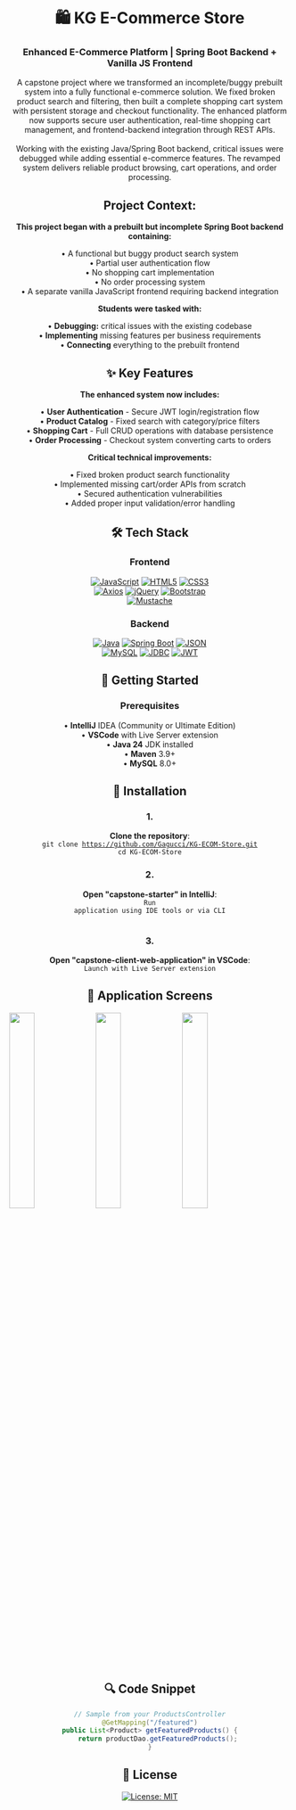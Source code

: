 <h1 align="center">🛍️ KG E-Commerce Store</h1>

<h3 align="center">
Enhanced E-Commerce Platform | Spring Boot Backend + Vanilla JS Frontend
</h3>

<p align="center">
A capstone project where we transformed an incomplete/buggy prebuilt system into a fully functional e-commerce solution. We fixed broken product search and filtering, then built a complete shopping cart system with persistent storage and checkout functionality. The enhanced platform now supports secure user authentication, real-time shopping cart management, and frontend-backend integration through REST APIs.<br><br>Working with the existing Java/Spring Boot backend, critical issues were debugged while adding essential e-commerce features. The revamped system delivers reliable product browsing, cart operations, and order processing.
</p>

<div align="center">
<h2>
Project Context:
</h2>

<strong>This project began with a prebuilt but incomplete Spring Boot backend containing:</strong>

<p>
• A functional but buggy product search system<br>
• Partial user authentication flow<br>
• No shopping cart implementation<br>
• No order processing system<br>
• A separate vanilla JavaScript frontend requiring backend integration<br>
</p>

<strong>Students were tasked with:</strong>

<p>
• <strong>Debugging:</strong> critical issues with the existing codebase<br>
• <strong>Implementing</strong> missing features per business requirements<br>
• <strong>Connecting</strong> everything to the prebuilt frontend<br>
</p>

</div>

<div align="center">

## ✨ Key Features

**The enhanced system now includes:**

• **User Authentication** - Secure JWT login/registration flow  
• **Product Catalog** - Fixed search with category/price filters  
• **Shopping Cart** - Full CRUD operations with database persistence  
• **Order Processing** - Checkout system converting carts to orders  

**Critical technical improvements:**  

• Fixed broken product search functionality  
• Implemented missing cart/order APIs from scratch  
• Secured authentication vulnerabilities  
• Added proper input validation/error handling  

</div>
<div align="center">

## 🛠️ Tech Stack

### **Frontend**  
[![JavaScript](https://img.shields.io/badge/JavaScript-F7DF1E?style=for-the-badge&logo=javascript&logoColor=black)](https://developer.mozilla.org/en-US/docs/Web/JavaScript)
[![HTML5](https://img.shields.io/badge/HTML5-E34F26?style=for-the-badge&logo=html5&logoColor=white)](https://developer.mozilla.org/en-US/docs/Web/HTML)
[![CSS3](https://img.shields.io/badge/CSS3-1572B6?style=for-the-badge&logo=css3&logoColor=white)](https://developer.mozilla.org/en-US/docs/Web/CSS)  
[![Axios](https://img.shields.io/badge/Axios-5A29E4?style=for-the-badge&logo=axios&logoColor=white)](https://github.com/axios/axios)
[![jQuery](https://img.shields.io/badge/jQuery-0769AD?style=for-the-badge&logo=jquery&logoColor=white)](https://jquery.com)
[![Bootstrap](https://img.shields.io/badge/Bootstrap-563D7C?style=for-the-badge&logo=bootstrap&logoColor=white)](https://getbootstrap.com)  
[![Mustache](https://img.shields.io/badge/Mustache-000000?style=for-the-badge&logo=mustache&logoColor=white)](https://github.com/janl/mustache.js)

### **Backend**  
[![Java](https://img.shields.io/badge/Java-007396?style=for-the-badge&logo=java&logoColor=white)](https://java.com)
[![Spring Boot](https://img.shields.io/badge/Spring_Boot-6DB33F?style=for-the-badge&logo=spring-boot&logoColor=white)](https://spring.io/projects/spring-boot)
[![JSON](https://img.shields.io/badge/JSON-000000?style=for-the-badge&logo=json&logoColor=white)](https://www.json.org)  
[![MySQL](https://img.shields.io/badge/MySQL-4479A1?style=for-the-badge&logo=mysql&logoColor=white)](https://mysql.com)
[![JDBC](https://img.shields.io/badge/JDBC-007396?style=for-the-badge&logo=java&logoColor=white)](https://docs.oracle.com/javase/tutorial/jdbc/)
[![JWT](https://img.shields.io/badge/JWT-000000?style=for-the-badge&logo=JSON%20web%20tokens&logoColor=white)](https://jwt.io)

</div>

<div align="center">

## 🚀 Getting Started

### Prerequisites

<p style="text-align: center; margin-left: 0; padding-left: 0">
• <strong>IntelliJ</strong> IDEA (Community or Ultimate Edition)<br>
• <strong>VSCode</strong> with Live Server extension<br>
• <strong>Java 24</strong> JDK installed<br>
• <strong>Maven</strong> 3.9+<br>
• <strong>MySQL</strong> 8.0+
</p>

## 🚀 Installation

### **1.**
<strong>Clone the repository</strong>:<br>
<code>git clone https://github.com/Gagucci/KG-ECOM-Store.git</code><br>
<code>cd KG-ECOM-Store</code>

### **2.**
<strong>Open "capstone-starter" in IntelliJ</strong>:<br>
<code>Run application using IDE tools or via CLI<br><br></code>

### **3.**
<strong>Open "capstone-client-web-application" in VSCode</strong>:<br>
<code>Launch with Live Server extension</code>


</div>

<div align="center">
  
## 📸 Application Screens

</div>

<img src="https://via.placeholder.com/300x200/6DB33F/FFFFFF?text=Home+Screen" width="30%">
<img src="https://via.placeholder.com/300x200/4479A1/FFFFFF?text=Product+Page" width="30%">
<img src="https://via.placeholder.com/300x200/563D7C/FFFFFF?text=Admin+Dashboard" width="30%">

<div align="center">
  
## 🔍 Code Snippet

```java
// Sample from your ProductsController
@GetMapping("/featured")
public List<Product> getFeaturedProducts() {
    return productDao.getFeaturedProducts();
}
```

## 📜 License

[![License: MIT](https://img.shields.io/badge/License-MIT-yellow.svg)](https://opensource.org/licenses/MIT)

</div>
